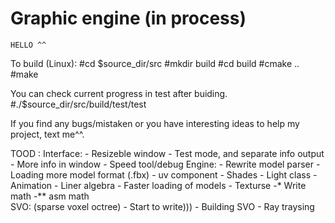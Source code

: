 # Graphic engine (in process)

	HELLO ^^

To build (Linux):
  #cd $source_dir/src
  #mkdir build
  #cd build
  #cmake ..
  #make
  
You can check current progress in test after buiding.
  #./$source_dir/src/build/test/test
 
 If you find any bugs/mistaken or you have interesting ideas to help my project, text me^^.


TOOD :
	Interface:
		- Resizeble window
		- Test mode, and separate info output
		- More info in window
		- Speed tool/debug 
	Engine:
		- Rewrite model parser 
		- Loading more model format (.fbx)
		- uv component 
		- Shades
		- Light class
		- Animation
		- Liner algebra
		- Faster loading of models
		- Texturse 
		-* Write math
		-** asm math  
	SVO: (sparse voxel octree)
		- Start to write)))
		- Building SVO
		- Ray traysing
